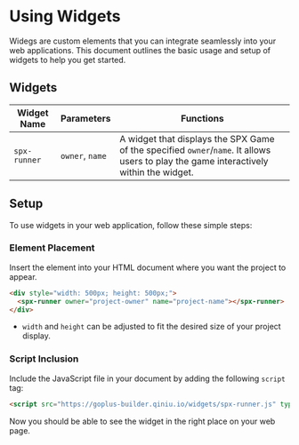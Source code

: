 # Using Widgets

Widegs are custom elements that you can integrate seamlessly into your web applications. This document outlines the basic usage and setup of widgets to help you get started.

## Widgets

| Widget Name  | Parameters           | Functions                                                  |
|--------------|----------------------|------------------------------------------------------------|
| `spx-runner` | `owner`, `name` | A widget that displays the SPX Game of the specified `owner`/`name`. It allows users to play the game interactively within the widget. |

## Setup

To use widgets in your web application, follow these simple steps:

### Element Placement

Insert the element into your HTML document where you want the project to appear.

```html
<div style="width: 500px; height: 500px;">
  <spx-runner owner="project-owner" name="project-name"></spx-runner>
</div>
```

- `width` and `height` can be adjusted to fit the desired size of your project display.

### Script Inclusion

Include the JavaScript file in your document by adding the following `script` tag:

```html
<script src="https://goplus-builder.qiniu.io/widgets/spx-runner.js" type="module"></script>
```

Now you should be able to see the widget in the right place on your web page.
